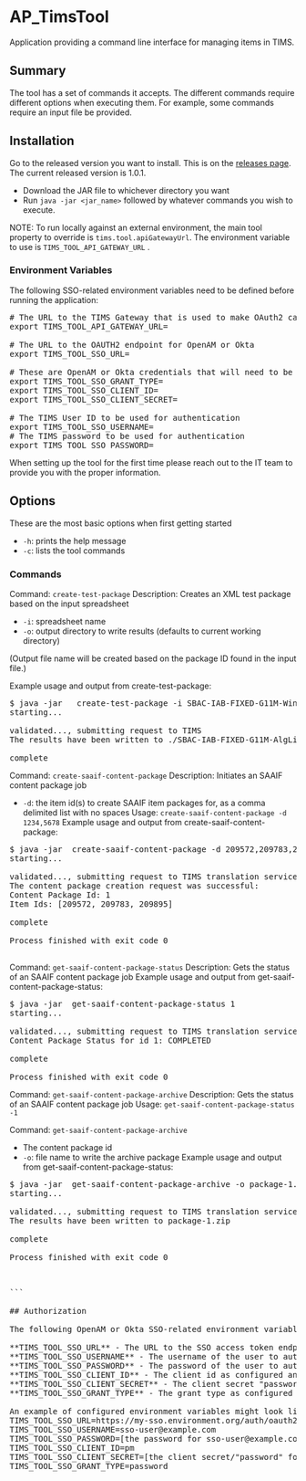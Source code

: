 # AP_TimsTool

Application providing a command line interface for managing items in TIMS.

## Summary

The tool has a set of commands it accepts.  The different commands require different options when executing them.  For example, some commands require an input file be provided.

## Installation

Go to the released version you want to install.  This is on the [releases page](https://github.com/SmarterApp/AP_TimsTool/releases).  The current released version is 1.0.1.

- Download the JAR file to whichever directory you want
- Run `java -jar <jar_name>` followed by whatever commands you wish to execute.

NOTE: To run locally against an external environment, the main tool property to override is `tims.tool.apiGatewayUrl`. The environment variable to use is `TIMS_TOOL_API_GATEWAY_URL` .

### Environment Variables

The following SSO-related environment variables need to be defined before running the application:

<pre>
# The URL to the TIMS Gateway that is used to make OAuth2 calls to TIMS
export TIMS_TOOL_API_GATEWAY_URL=

# The URL to the OAUTH2 endpoint for OpenAM or Okta
export TIMS_TOOL_SSO_URL=

# These are OpenAM or Okta credentials that will need to be provided for the TIMS environment
export TIMS_TOOL_SSO_GRANT_TYPE=
export TIMS_TOOL_SSO_CLIENT_ID=
export TIMS_TOOL_SSO_CLIENT_SECRET=

# The TIMS User ID to be used for authentication
export TIMS_TOOL_SSO_USERNAME=
# The TIMS password to be used for authentication
export TIMS_TOOL_SSO_PASSWORD=
</pre>

When setting up the tool for the first time please reach out to the IT team to provide you with the proper information.

## Options

These are the most basic options when first getting started

- `-h`: prints the help message
- `-c`: lists the tool commands 

### Commands
Command: `create-test-package` 
Description: Creates an XML test package based on the input spreadsheet

- `-i`: spreadsheet name
- `-o`: output directory to write results (defaults to current working directory)

(Output file name will be created based on the package ID found in the input file.)

Example usage and output from create-test-package:

<pre>
$ java -jar <jar-name>  create-test-package -i SBAC-IAB-FIXED-G11M-Winter-2017-2018.xlsx -o .
starting...

validated..., submitting request to TIMS
The results have been written to ./SBAC-IAB-FIXED-G11M-AlgLin.xml

complete
</pre>

Command: `create-saaif-content-package`
Description: Initiates an SAAIF content package job
- `-d`: the item id(s) to create SAAIF item packages for, as a comma delimited list with no spaces
Usage: `create-saaif-content-package -d 1234,5678`
Example usage and output from create-saaif-content-package:

<pre>
$ java -jar <jar-name> create-saaif-content-package -d 209572,209783,209895
starting...

validated..., submitting request to TIMS translation service
The content package creation request was successful:
Content Package Id: 1
Item Ids: [209572, 209783, 209895]

complete

Process finished with exit code 0

</pre>

Command: `get-saaif-content-package-status`
Description: Gets the status of an SAAIF content package job 
Example usage and output from get-saaif-content-package-status:

<pre>
$ java -jar <jar-name> get-saaif-content-package-status 1
starting...

validated..., submitting request to TIMS translation service
Content Package Status for id 1: COMPLETED

complete

Process finished with exit code 0
</pre>

Command: `get-saaif-content-package-archive`
Description: Gets the status of an SAAIF content package job 
Usage: `get-saaif-content-package-status -1`

Command: `get-saaif-content-package-archive`
- The content package id
- `-o`: file name to write the archive package
Example usage and output from get-saaif-content-package-status:

<pre>
$ java -jar <jar-name> get-saaif-content-package-archive -o package-1.zip 1
starting...

validated..., submitting request to TIMS translation service
The results have been written to package-1.zip

complete

Process finished with exit code 0
<pre>


```

## Authorization

The following OpenAM or Okta SSO-related environment variables need to be defined before running the application:

**TIMS_TOOL_SSO_URL** - The URL to the SSO access token endpoint  
**TIMS_TOOL_SSO_USERNAME** - The username of the user to authenticate against OpenAM or Okta    
**TIMS_TOOL_SSO_PASSWORD** - The password of the user to authenticate against OpenAM or Okta
**TIMS_TOOL_SSO_CLIENT_ID** - The client id as configured and stored in OpenAM or Okta. This is a public identifier for the application    
**TIMS_TOOL_SSO_CLIENT_SECRET** - The client secret "password" as configured and stored in OpenAM or Okta.  
**TIMS_TOOL_SSO_GRANT_TYPE** - The grant type as configured in OpenAM or Okta - the value for this in most instances is `password`
   
An example of configured environment variables might look like this:
TIMS_TOOL_SSO_URL=https://my-sso.environment.org/auth/oauth2/access_token?realm=/sbac
TIMS_TOOL_SSO_USERNAME=sso-user@example.com
TIMS_TOOL_SSO_PASSWORD=[the password for sso-user@example.com]
TIMS_TOOL_SSO_CLIENT_ID=pm
TIMS_TOOL_SSO_CLIENT_SECRET=[the client secret/"password" for the pm client]
TIMS_TOOL_SSO_GRANT_TYPE=password
